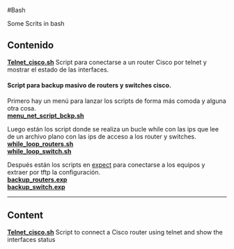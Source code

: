 #Bash

Some Scrits in bash

## Contenido

[**Telnet_cisco.sh**](https://github.com/Atr0m/bash/blob/master/telnet_cisco.sh) Script para conectarse a un router Cisco por telnet y mostrar el estado de las interfaces.

#### Script para backup masivo de routers y switches cisco.

Primero hay un menú para lanzar los scripts de forma más comoda y alguna otra cosa.  
[**menu_net_script_bckp.sh**](https://github.com/Atr0m/bash/blob/master/Script-backup-cisco/menu_net_script_bckp.sh)

Luego están los script donde se realiza un bucle while con las ips que lee de un archivo plano con las ips de acceso a los router y switches.  
[**while_loop_routers.sh**](https://github.com/Atr0m/bash/blob/master/Script-backup-cisco/while_loop_routers.sh)  
[**while_loop_switch.sh**](https://github.com/Atr0m/bash/blob/master/Script-backup-cisco/while_loop_switch.sh)

Después están los scripts en [expect](http://en.wikipedia.org/wiki/Expect) para conectarse a los equipos y extraer por tftp la configuración.  
[**backup_routers.exp**](https://github.com/Atr0m/bash/blob/master/Script-backup-cisco/backup_routers.exp)  
[**backup_switch.exp**](https://github.com/Atr0m/bash/blob/master/Script-backup-cisco/backup_switch.exp)

***

## Content

[**Telnet_cisco.sh**](https://github.com/Atr0m/bash/blob/master/telnet_cisco.sh) Script to connect a Cisco router using telnet and show the interfaces status
